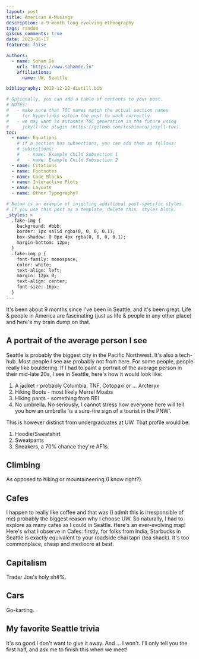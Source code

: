 ```yaml
---
layout: post
title: American A-Musings
description: a 9-month long evolving ethnography
tags: random
giscus_comments: true
date: 2023-05-17
featured: false

authors:
  - name: Soham De
    url: "https://www.sohamde.in"
    affiliations:
      name: UW, Seattle

bibliography: 2018-12-22-distill.bib

# Optionally, you can add a table of contents to your post.
# NOTES:
#   - make sure that TOC names match the actual section names
#     for hyperlinks within the post to work correctly.
#   - we may want to automate TOC generation in the future using
#     jekyll-toc plugin (https://github.com/toshimaru/jekyll-toc).
toc:
  - name: Equations
    # if a section has subsections, you can add them as follows:
    # subsections:
    #   - name: Example Child Subsection 1
    #   - name: Example Child Subsection 2
  - name: Citations
  - name: Footnotes
  - name: Code Blocks
  - name: Interactive Plots
  - name: Layouts
  - name: Other Typography?

# Below is an example of injecting additional post-specific styles.
# If you use this post as a template, delete this _styles block.
_styles: >
  .fake-img {
    background: #bbb;
    border: 1px solid rgba(0, 0, 0, 0.1);
    box-shadow: 0 0px 4px rgba(0, 0, 0, 0.1);
    margin-bottom: 12px;
  }
  .fake-img p {
    font-family: monospace;
    color: white;
    text-align: left;
    margin: 12px 0;
    text-align: center;
    font-size: 16px;
  }
---
```


It's been about 9 months since I've been in Seattle, and it's been great. Life & people in America are fascinating (just as life & people in any other place) and here's my brain dump on that.

## A portrait of the average person I see

Seattle is probably the biggest city in the Pacific Northwest. It's also a tech-hub. Most people I see are probably not from here. For some people, people really like bouldering. If I had to paint a portrait of the average person in their mid-late 20s, I see in Seattle, here's how it would look like:

1. A jacket - probably Columbia, TNF, Cotopaxi or ... Arcteryx
2. Hiking Boots - most likely Merrel Moabs
3. Hiking pants - something from REI
4. No umbrella. No seriously, I cannot stress how everyone here will tell you how an umbrella 'is a sure-fire sign of a tourist in the PNW'. 

This is however distinct from undergraduates at UW. That profile would be:

1. Hoodie/Sweatshirt
2. Sweatpants
3. Sneakers, a 70\% chance they're AF1s.

## Climbing

As opposed to hiking or mountaineering (I know right?).

## Cafes

I happen to really like coffee and that was (I admit this is irresponsible of me) probably the biggest reason why I choose UW. So naturally, I had to explore as many cafes as I could in Seattle. Here's an ever-evolving map! Here's what I observe in Cafes: firstly, for folks from India, Starbucks in Seattle is exactly equivalent to your roadside chai tapri (tea shack). It's too commonplace, cheap and mediocre at best. 


## Capitalism

Trader Joe's holy sh#%. 

## Cars

Go-karting.

## My favorite Seattle trivia

It's so good I don't want to give it away. And ... I won't. I'll only tell you the first half, and ask me to finish this when we meet!

